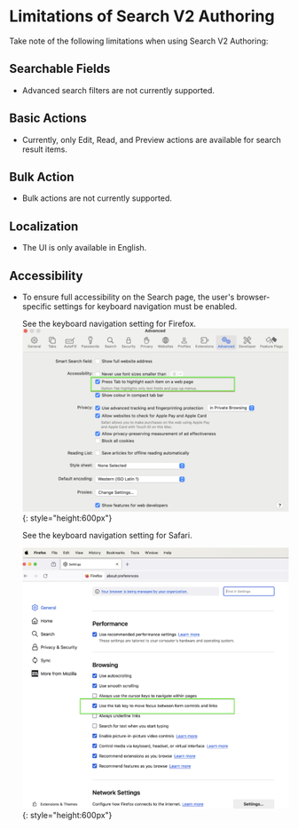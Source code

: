 # Limitations of Search V2 Authoring

Take note of the following limitations when using Search V2 Authoring:

## Searchable Fields

- Advanced search filters are not currently supported.

## Basic Actions

- Currently, only Edit, Read, and Preview actions are available for search result items.

## Bulk Action

- Bulk actions are not currently supported.

## Localization

- The UI is only available in English.

## Accessibility

- To ensure full accessibility on the Search page, the user's browser-specific settings for keyboard navigation must be enabled.

    See the keyboard navigation setting for Firefox.
    ![](../../assets/HCL_Search_Browser_Safari_Settings.png){: style="height:600px"}

    See the keyboard navigation setting for Safari.

    ![](../../assets/HCL_Search_Browser_Firefox_Settings.png){: style="height:600px"}